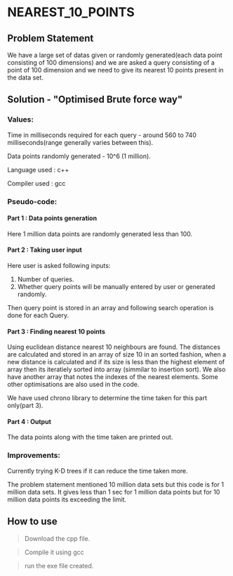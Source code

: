 # NEAREST_10_POINTS

## Problem Statement

We have a large set of datas given or randomly generated(each data point consisting of 100 dimensions) and we are asked a query consisting of a point of 100 dimension and we need to give its nearest 10 points present in the data set.

## Solution - "Optimised Brute force way"

### Values:

Time in milliseconds required for each query - around 560 to 740 milliseconds(range generally varies between this).

Data points randomly generated - 10^6 (1 million).

Language used : c++

Compiler used : gcc

### Pseudo-code:

#### Part 1 : Data points generation 

Here 1 million data points are randomly generated less than 100.

#### Part 2 : Taking user input

Here user is asked following inputs:
1) Number of queries.
2) Whether query points will be manually entered by user or generated randomly.

Then query point is stored in an array and following search operation is done for each Query.

#### Part 3 : Finding nearest 10 points

Using euclidean distance nearest 10 neighbours are found. The distances are calculated and stored in an array of size 10 in an sorted fashion, when a new distance is calculated and if its size is less than the highest element of array then its iteratiely sorted into array (simmilar to insertion sort). We also have another array that notes the indexes of the nearest elements. Some other optimisations are also used in the code.

We have used chrono library to determine the time taken for this part only(part 3).

#### Part 4 : Output 

The data points along with the time taken are printed out.


### Improvements:

Currently trying K-D trees if it can reduce the time taken more.

The problem statement mentioned 10 million data sets but this code is for 1 million data sets. It gives less than 1 sec for 1 million data points but for 10 million data points its exceeding the limit.

## How to use
>Download the cpp file.

>Compile it using gcc

>run the exe file created.

